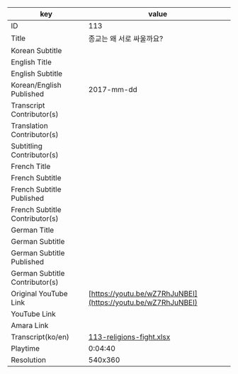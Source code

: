 |  key  |  value  |
|-------|---------|
| ID            | 113 |
| Title         | 종교는 왜 서로 싸울까요? |
| Korean Subtitle |  |
| English Title |  |
| English Subtitle |  |
| Korean/English Published     | 2017-mm-dd |
| Transcript Contributor(s)   |  |
| Translation Contributor(s)   |  |
| Subtitling Contributor(s)   |  |
| French Title |  |
| French Subtitle |  |
| French Subtitle Published |  |
| French Subtitle Contributor(s) |  |
| German Title |  |
| German Subtitle |  |
| German Subtitle Published |  |
| German Subtitle Contributor(s) |  |
| Original YouTube Link  | [https://youtu.be/wZ7RhJuNBEI](https://youtu.be/wZ7RhJuNBEI) |
| YouTube Link  |  |
| Amara Link    |  |
| Transcript(ko/en) | [113-religions-fight.xlsx](https://github.com/jungtosociety/dharma-qna/raw/master/sub/113/113-religions-fight.xlsx) |
| Playtime | 0:04:40 |
| Resolution | 540x360|
